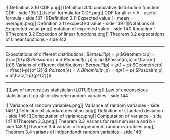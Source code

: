 ![[Definition 3.10 CDF.png]]
Definition 3.10 cumulative distribution function CDF - side 135
![[Usefull formula for CDF.png]]
CDF for all $a\leq b$ - usefull formula - side 137
![[Definition 3.11 Expected value (= mean = average).png]]
Definition 3.11 excpected value - side 139
![[Notations of Excpected value.png]]
notation of expected value - side 140 #notation 
![[Theorem 3.2 Expection of linear functions.png]]
Theorem 3.2 expectations of Linear functions - side 142
___
Expectations of different distributions:
$Bernoulli(p) = p$
$Geometric(p) = \frac{1}{p}$
$Poisson(\lambda) = \lambda$
$Binomial(n,p) = np$
$Pascal(m,p) = \frac{m}{p}$
Varians of different distributions:
$Bernoulli(p) = p(1-p)$
$Geometric(p) = \frac{1-p}{p^{2}}$
$Poisson(\lambda) = \lambda$
$Binomial(n,p) = np(1-p)$
$Pascal(m,p) = m\frac{1-p}{p^{2}}$
___
![[Law of unconsious statistician (LOTUS).png]]
Law of unconscious statistician (Lotus) for discrete random variables - side 144


![[Variance of random variables.png]]
Variance of random variables - side 146
![[Definition of standard deviation.png]]
Definition of standard deviation - side 146
![[Computation of variance.png]]
Computation of variance - side 147
![[Theorem 3.3.png]]
Theorem 3.3 Varians for real number a and b - side 148
![[Theorem 3.4 varians of indpendendt random variables.png]]
Theorem 3.4 varians of indpendendt random variables - side 148


